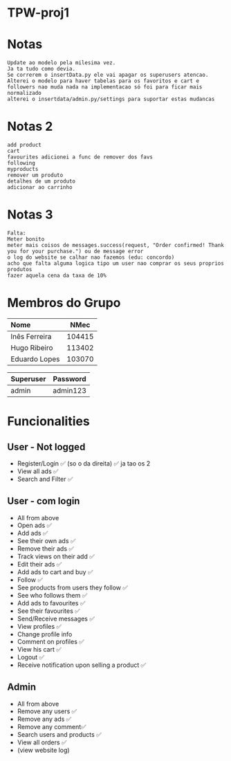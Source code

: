 # TPW-proj1

# Notas
```
Update ao modelo pela milesima vez.
Ja ta tudo como devia.
Se correrem o insertData.py ele vai apagar os superusers atencao.
Alterei o modelo para haver tabelas para os favoritos e cart e followers nao muda nada na implementacao só foi para ficar mais normalizado
alterei o insertdata/admin.py/settings para suportar estas mudancas
```
# Notas 2
```
add product
cart
favourites adicionei a func de remover dos favs
following
myproducts
remover um produto
detalhes de um produto
adicionar ao carrinho
```
# Notas 3
```
Falta:
Meter bonito
meter mais coisos de messages.success(request, "Order confirmed! Thank you for your purchase.") ou de message error
o log do website se calhar nao fazemos (edu: concordo)
acho que falta alguma logica tipo um user nao comprar os seus proprios produtos
fazer aquela cena da taxa de 10%
```

# Membros do Grupo

| Nome | NMec |
|:---|:---:|
| Inês Ferreira | 104415 |
| Hugo Ribeiro | 113402 |
| Eduardo Lopes | 103070 |


| Superuser | Password |
|:---|:---:|
| admin | admin123 |

# Funcionalities 

## User - Not logged

- Register/Login ✅ (so o da direita) ✅ ja tao os 2
- View all ads  ✅
- Search and Filter ✅

## User - com login

- All from above
- Open ads ✅
- Add ads ✅
- See their own ads ✅
- Remove their ads ✅
- Track views on their add ✅
- Edit their ads ✅
- Add ads to cart and buy ✅ 
- Follow ✅
- See products from users they follow ✅
- See who follows them ✅
- Add ads to favourites ✅
- See their favourites ✅
- Send/Receive messages ✅ 
- View profiles ✅
- Change profile info 
- Comment on profiles ✅
- View his cart ✅
- Logout ✅
- Receive notification upon selling a product ✅

## Admin

- All from above
- Remove any users ✅
- Remove any ads ✅
- Remove any comment✅
- Search users and products ✅
- View all orders ✅
- (view website log)